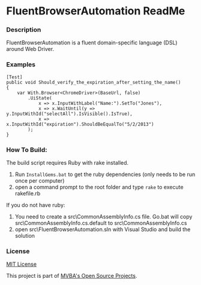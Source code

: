FluentBrowserAutomation ReadMe
===
### Description

FluentBrowserAutomation is a fluent domain-specific language (DSL) around Web Driver.

### Examples

	[Test]
	public void Should_verify_the_expiration_after_setting_the_name()
	{
		var With.Browser<ChromeDriver>(BaseUrl, false)
			.UiState(
				x => x.InputWithLabel("Name:").SetTo("Jones"),
				x => x.WaitUntil(y => y.InputWithId("selectAll").IsVisible().IsTrue),
				x => x.InputWithId("expiration").ShouldBeEqualTo("5/2/2013")
			);
	}

### How To Build:

The build script requires Ruby with rake installed.

1. Run `InstallGems.bat` to get the ruby dependencies (only needs to be run once per computer)
1. open a command prompt to the root folder and type `rake` to execute rakefile.rb

If you do not have ruby:

1. You need to create a src\CommonAssemblyInfo.cs file. Go.bat will copy src\CommonAssemblyInfo.cs.default to src\CommonAssemblyInfo.cs
1. open src\FluentBrowserAutomation.sln with Visual Studio and build the solution

### License

[MIT License][mitlicense]

This project is part of [MVBA's Open Source Projects][MvbaLawGithub].

[MvbaLawGithub]: http://mvbalaw.github.io/
[mitlicense]: http://www.opensource.org/licenses/mit-license.php
